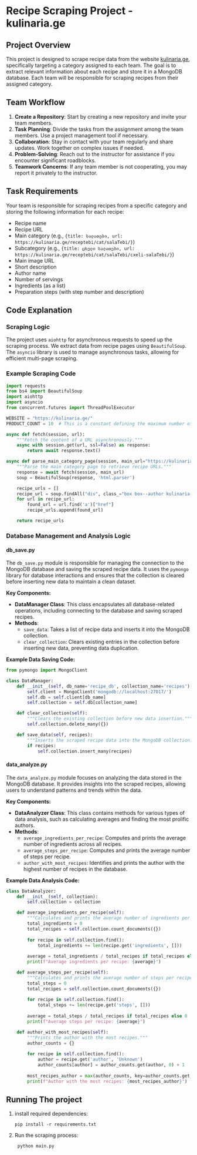 # Recipe Scraping Project - kulinaria.ge

## Project Overview

This project is designed to scrape recipe data from the website [kulinaria.ge](https://kulinaria.ge), specifically targeting a category assigned to each team. The goal is to extract relevant information about each recipe and store it in a MongoDB database. Each team will be responsible for scraping recipes from their assigned category.

## Team Workflow

1. **Create a Repository**: Start by creating a new repository and invite your team members.
2. **Task Planning**: Divide the tasks from the assignment among the team members. Use a project management tool if necessary.
3. **Collaboration**: Stay in contact with your team regularly and share updates. Work together on complex issues if needed.
4. **Problem-Solving**: Reach out to the instructor for assistance if you encounter significant roadblocks.
5. **Teamwork Concerns**: If any team member is not cooperating, you may report it privately to the instructor.

## Task Requirements

Your team is responsible for scraping recipes from a specific category and storing the following information for each recipe:

- Recipe name
- Recipe URL
- Main category (e.g., `{title: სალათები, url: https://kulinaria.ge/receptebi/cat/salaTebi/}`)
- Subcategory (e.g., `{title: ცხელი სალათები, url: https://kulinaria.ge/receptebi/cat/salaTebi/cxeli-salaTebi/}`)
- Main image URL
- Short description
- Author name
- Number of servings
- Ingredients (as a list)
- Preparation steps (with step number and description)

## Code Explanation

### Scraping Logic

The project uses `aiohttp` for asynchronous requests to speed up the scraping process. We extract data from recipe pages using `BeautifulSoup`. The `asyncio` library is used to manage asynchronous tasks, allowing for efficient multi-page scraping.

### Example Scraping Code

```python
import requests
from bs4 import BeautifulSoup
import aiohttp
import asyncio
from concurrent.futures import ThreadPoolExecutor

WEBSITE = "https://kulinaria.ge/"
PRODUCT_COUNT = 10  # This is a constant defining the maximum number of products to parse.

async def fetch(session, url):
    """Fetch the content of a URL asynchronously."""
    async with session.get(url, ssl=False) as response:
        return await response.text()

async def parse_main_category_page(session, main_url="https://kulinaria.ge/receptebi/cat/msoplio-samzareulo/"):
    """Parse the main category page to retrieve recipe URLs."""
    response = await fetch(session, main_url)
    soup = BeautifulSoup(response, 'html.parser')

    recipe_urls = []
    recipe_url = soup.findAll("div", class_="box box--author kulinaria-col-3 box--massonry", limit=PRODUCT_COUNT)
    for url in recipe_url:
        found_url = url.find('a')["href"]
        recipe_urls.append(found_url)

    return recipe_urls

```

### Database Management and Analysis Logic

#### db_save.py

The `db_save.py` module is responsible for managing the connection to the MongoDB database and saving the scraped recipe data. It uses the `pymongo` library for database interactions and ensures that the collection is cleared before inserting new data to maintain a clean dataset.

**Key Components:**
- **DataManager Class**: This class encapsulates all database-related operations, including connecting to the database and saving scraped recipes.
- **Methods**:
  - `save_data`: Takes a list of recipe data and inserts it into the MongoDB collection.
  - `clear_collection`: Clears existing entries in the collection before inserting new data, preventing data duplication.

**Example Data Saving Code:**

```python
from pymongo import MongoClient

class DataManager:
    def __init__(self, db_name='recipe_db', collection_name='recipes'):
        self.client = MongoClient('mongodb://localhost:27017/')
        self.db = self.client[db_name]
        self.collection = self.db[collection_name]

    def clear_collection(self):
        """Clears the existing collection before new data insertion."""
        self.collection.delete_many({})

    def save_data(self, recipes):
        """Inserts the scraped recipe data into the MongoDB collection."""
        if recipes:
            self.collection.insert_many(recipes)

```
#### data_analyze.py

The `data_analyze.py` module focuses on analyzing the data stored in the MongoDB database. It provides insights into the scraped recipes, allowing users to understand patterns and trends within the data.

**Key Components:**
- **DataAnalyzer Class**: This class contains methods for various types of data analysis, such as calculating averages and finding the most prolific authors.
- **Methods**:
  - `average_ingredients_per_recipe`: Computes and prints the average number of ingredients across all recipes.
  - `average_steps_per_recipe`: Computes and prints the average number of steps per recipe.
  - `author_with_most_recipes`: Identifies and prints the author with the highest number of recipes in the database.

**Example Data Analysis Code:**

```python
class DataAnalyzer:
    def __init__(self, collection):
        self.collection = collection

    def average_ingredients_per_recipe(self):
        """Calculates and prints the average number of ingredients per recipe."""
        total_ingredients = 0
        total_recipes = self.collection.count_documents({})
        
        for recipe in self.collection.find():
            total_ingredients += len(recipe.get('ingredients', []))
        
        average = total_ingredients / total_recipes if total_recipes else 0
        print(f"Average ingredients per recipe: {average}")

    def average_steps_per_recipe(self):
        """Calculates and prints the average number of steps per recipe."""
        total_steps = 0
        total_recipes = self.collection.count_documents({})
        
        for recipe in self.collection.find():
            total_steps += len(recipe.get('steps', []))
        
        average = total_steps / total_recipes if total_recipes else 0
        print(f"Average steps per recipe: {average}")

    def author_with_most_recipes(self):
        """Prints the author with the most recipes."""
        author_counts = {}
        
        for recipe in self.collection.find():
            author = recipe.get('author', 'Unknown')
            author_counts[author] = author_counts.get(author, 0) + 1
        
        most_recipes_author = max(author_counts, key=author_counts.get, default='No authors found')
        print(f"Author with the most recipes: {most_recipes_author}")
```
## Running The project
1. install required dependencies:
   ```
   pip install -r requirements.txt
   ```
2. Run the scraping process:
   ```
    python main.py
   ```
